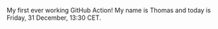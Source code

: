 My first ever working GitHub Action!
My name is Thomas and today is Friday, 31 December, 13:30 CET. 
